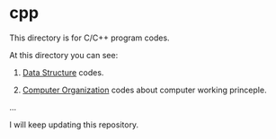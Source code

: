 # cpp

This directory is for C/C++ program codes. 

At this directory you can see:

1. [Data Structure](https://github.com/cohanbb/mycode/tree/main/cpp/DS) codes. 

2. [Computer Organization](https://github.com/cohanbb/mycode/tree/main/cpp/CO) codes about computer working princeple.

...

I will keep updating this repository.